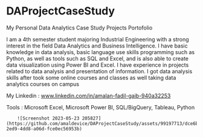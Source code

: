 # DAProjectCaseStudy
My Personal Data Analytics Case Study Projects Portofolio


I am a 4th semester student majoring
Industrial Engineering with a strong interest in the field
Data Analytics and Business Intelligence. I
have basic knowledge in data analysis,
basic language use skills
programming such as Python, as well as tools
such as SQL and Excel, and is also able to create
data visualization using Power BI and Excel.
I have experience in projects
related to data analysis and presentation of information.
I got data analysis skills after
took some online courses and classes as well
taking data analytics courses on campus

My Linkedin : www.linkedin.com/in/amalan-fadil-gaib-940a32253

Tools :  Microsoft Excel, Microsoft Power BI, SQL/BigQuery, Tableau, Python
        
    
        ![Screenshot 2023-05-23 205827](https://github.com/amaldevice/DAProjectCaseStudy/assets/99197713/dce6b17e-2ed9-4dd8-a06d-fce0ec56953b)

